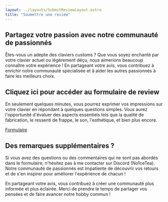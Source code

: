 ```yaml
---
layout: ../layouts/SubmitReviewLayout.astro
title: "Soumettre une review"
---
```


## Partagez votre passion avec notre communauté de passionnés

Êtes-vous un adepte des claviers customs ? Que vous soyez enchanté par votre clavier actuel ou légèrement déçu, nous aimerions beaucoup connaître votre expérience ! En partageant votre avis, vous contribuez à enrichir notre communauté spécialisée et à aider les autres passionnés à faire les meilleurs choix.

## Cliquez ici pour accéder au formulaire de review

En seulement quelques minutes, vous pourrez exprimer vos impressions sur votre clavier en répondant à quelques questions simples. Vous aurez l'opportunité d'évaluer des aspects essentiels tels que la qualité de fabrication, le ressenti de frappe, le son, l'esthétique, et bien plus encore.

[Formulaire](lienduformulaire.com)

## Des remarques supplémentaires ?

Si vous avez des questions ou des commentaires qui ne sont pas abordés dans le formulaire, n'hésitez pas à me contacter sur Discord (No1ceTea). Notre communauté de passionnés est impatiente de découvrir vos retours et de s'en inspirer pour améliorer l'expérience de chacun !

En partageant votre avis, vous contribuez à créer une communauté plus informée et plus éclairée. Merci de prendre le temps de partager vos pensées et de faire avancer notre hobby commun !

